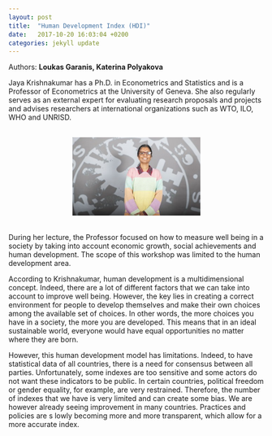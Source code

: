 ```yaml
---
layout: post
title:  "Human Development Index (HDI)"
date:   2017-10-20 16:03:04 +0200
categories: jekyll update
---
```


Authors: **Loukas Garanis, Katerina Polyakova**



Jaya Krishnakumar has a Ph.D. in Econometrics and Statistics and is a Professor of Econometrics at the University of Geneva.
She also regularly serves as an external expert for evaluating research proposals and projects and advises researchers at international 
organizations such as WTO, ILO, WHO and UNRISD.

<br>
<center><img src="/images/jaya-krishnakumar.jpg" alt=""  width="50%"></center>
<br>

During her lecture, the Professor focused on how to measure well being in a society by taking into account economic growth, 
social achievements and human development. The scope of this workshop was limited to the human development area.
 
According to Krishnakumar, human development is a multidimensional concept. Indeed, there are a lot of different factors that we can 
take into account to improve well being. However, the key lies in creating a correct environment for people to develop themselves and 
make their own choices among the available set of choices. In other words, the more choices you have in a society, the more you are 
developed. This means that in an ideal sustainable world, everyone would have equal opportunities no matter where they are born.  
 
However, this human development model has limitations. Indeed, to have statistical data of all countries, there is a need for 
consensus between all parties. Unfortunately, some indexes are too sensitive and some actors do not want these indicators to be public. 
In certain countries, political freedom or gender equality, for example, are very restrained. Therefore, the number of indexes that we 
have is very limited and can create some bias. We are however already seeing improvement in many countries. Practices and policies are s
lowly becoming more and more transparent, which allow for a more accurate index.
